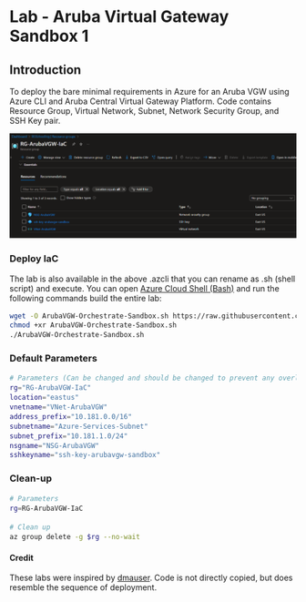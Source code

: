 # Lab - Aruba Virtual Gateway Sandbox 1

## Introduction

To deploy the bare minimal requirements in Azure for an Aruba VGW using Azure CLI and Aruba Central Virtual Gateway Platform. Code contains Resource Group, Virtual Network, Subnet, Network Security Group, and SSH Key pair.

![net diagram](./Media/arubavgw-orchestrate-sandbox-example-1.png)

### Deploy IaC

The lab is also available in the above .azcli that you can rename as .sh (shell script) and execute. You can open [Azure Cloud Shell (Bash)](https://shell.azure.com) and run the following commands build the entire lab:

```bash
wget -O ArubaVGW-Orchestrate-Sandbox.sh https://raw.githubusercontent.com/CyberOps-Ninja/Azure-IaC/main/Project-Azure-CLI/ArubaVGW-Sandbox-1/ArubaVGW-Orchestrate-Sandbox.azcli
chmod +xr ArubaVGW-Orchestrate-Sandbox.sh
./ArubaVGW-Orchestrate-Sandbox.sh
```

### Default Parameters

```bash
# Parameters (Can be changed and should be changed to prevent any overlay in your environment)
rg="RG-ArubaVGW-IaC"
location="eastus"
vnetname="VNet-ArubaVGW"
address_prefix="10.181.0.0/16"
subnetname="Azure-Services-Subnet"
subnet_prefix="10.181.1.0/24"
nsgname="NSG-ArubaVGW"
sshkeyname="ssh-key-arubavgw-sandbox"
```

### Clean-up

```bash
# Parameters 
rg=RG-ArubaVGW-IaC

# Clean up
az group delete -g $rg --no-wait 
```

#### Credit

These labs were inspired by [dmauser](https://github.com/dmauser). Code is not directly copied, but does resemble the sequence of deployment.
